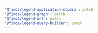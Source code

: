 ```yaml
---
'@finos/legend-application-studio': patch
'@finos/legend-graph': patch
'@finos/legend-art': patch
'@finos/legend-query-builder': patch
---
```

